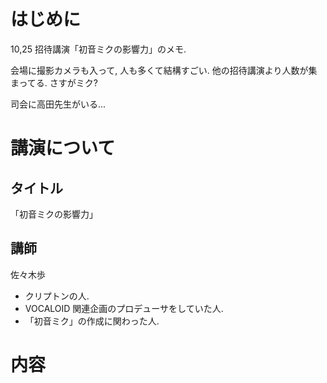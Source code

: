# はじめに
10,25 招待講演「初音ミクの影響力」のメモ.

会場に撮影カメラも入って, 人も多くて結構すごい. 
他の招待講演より人数が集まってる. さすがミク?

司会に高田先生がいる...


# 講演について
## タイトル
「初音ミクの影響力」

## 講師
佐々木歩

- クリプトンの人. 
- VOCALOID 関連企画のプロデューサをしていた人. 
- 「初音ミク」の作成に関わった人. 

# 内容

